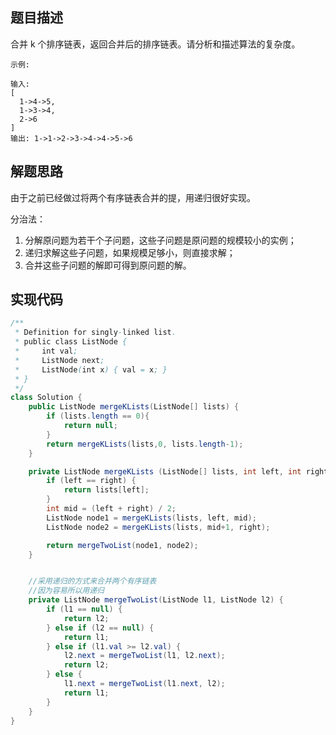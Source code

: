 ## 题目描述

合并 k 个排序链表，返回合并后的排序链表。请分析和描述算法的复杂度。

```
示例:

输入:
[
  1->4->5,
  1->3->4,
  2->6
]
输出: 1->1->2->3->4->4->5->6
```



## 解题思路

由于之前已经做过将两个有序链表合并的提，用递归很好实现。

分治法：

1. 分解原问题为若干个子问题，这些子问题是原问题的规模较小的实例；
2. 递归求解这些子问题，如果规模足够小，则直接求解；
3. 合并这些子问题的解即可得到原问题的解。



## 实现代码

```java
/**
 * Definition for singly-linked list.
 * public class ListNode {
 *     int val;
 *     ListNode next;
 *     ListNode(int x) { val = x; }
 * }
 */
class Solution {
    public ListNode mergeKLists(ListNode[] lists) {
        if (lists.length == 0){
            return null;
        }
        return mergeKLists(lists,0, lists.length-1);
    }

    private ListNode mergeKLists (ListNode[] lists, int left, int right) {
        if (left == right) {
            return lists[left];
        }
        int mid = (left + right) / 2;
        ListNode node1 = mergeKLists(lists, left, mid);
        ListNode node2 = mergeKLists(lists, mid+1, right);

        return mergeTwoList(node1, node2);
    }


    //采用递归的方式来合并两个有序链表
    //因为容易所以用递归
    private ListNode mergeTwoList(ListNode l1, ListNode l2) {
        if (l1 == null) {
            return l2;
        } else if (l2 == null) {
            return l1;
        } else if (l1.val >= l2.val) {
            l2.next = mergeTwoList(l1, l2.next);
            return l2;
        } else {
            l1.next = mergeTwoList(l1.next, l2);
            return l1;
        }
    }
}
```





